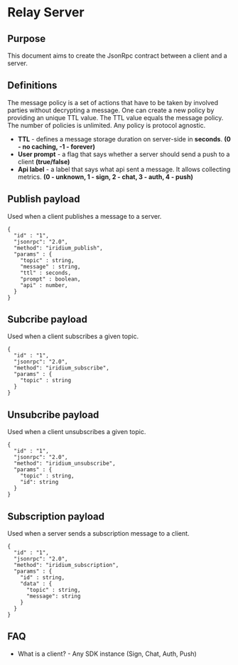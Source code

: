 # Relay Server

## Purpose

This document aims to create the JsonRpc contract between a client and a server.

## Definitions

The message policy is a set of actions that have to be taken by involved parties without decrypting a message.
One can create a new policy by providing an unique TTL value.
The TTL value equals the message policy.
The number of policies is unlimited.
Any policy is protocol agnostic.

- **TTL** - defines a message storage duration on server-side in **seconds**. **(0 - no caching, -1 - forever)**
- **User prompt** - a flag that says whether a server should send a push to a client **(true/false)**
- **Api label** - a label that says what api sent a message. It allows collecting metrics. **(0 - unknown, 1 - sign, 2 - chat, 3 - auth, 4 - push)**

## Publish payload

Used when a client publishes a message to a server.

```jsonc
{
  "id" : "1",
  "jsonrpc": "2.0",
  "method": "iridium_publish",
  "params" : {
    "topic" : string,
    "message" : string,
    "ttl" : seconds,
    "prompt" : boolean,
    "api" : number,
  }
}
```

## Subcribe payload

Used when a client subscribes a given topic.

```jsonc
{
  "id" : "1",
  "jsonrpc": "2.0",
  "method": "iridium_subscribe",
  "params" : {
    "topic" : string
  }
}
```

## Unsubcribe payload

Used when a client unsubscribes a given topic.

```jsonc
{
  "id" : "1",
  "jsonrpc": "2.0",
  "method": "iridium_unsubscribe",
  "params" : {
    "topic" : string,
    "id": string
  }
}
```

## Subscription payload

Used when a server sends a subscription message to a client.

```jsonc
{
  "id" : "1",
  "jsonrpc": "2.0",
  "method": "iridium_subscription",
  "params" : {
    "id" : string,
    "data" : {
      "topic" : string,
      "message": string
    }
  }
}
```

## FAQ

- What is a client? - Any SDK instance (Sign, Chat, Auth, Push)
